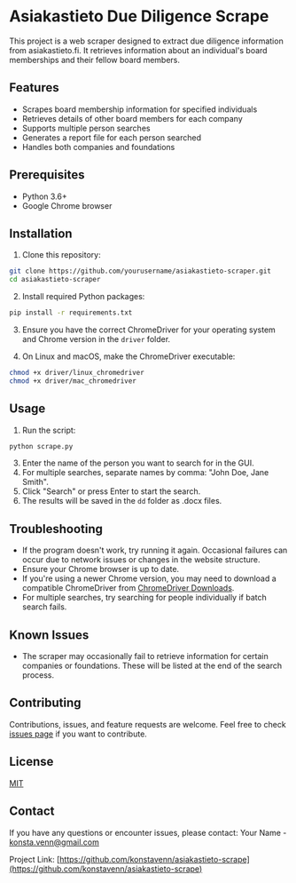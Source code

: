 # Asiakastieto Due Diligence Scrape

This project is a web scraper designed to extract due diligence information from asiakastieto.fi. It retrieves information about an individual's board memberships and their fellow board members.

## Features

- Scrapes board membership information for specified individuals
- Retrieves details of other board members for each company
- Supports multiple person searches
- Generates a report file for each person searched
- Handles both companies and foundations

## Prerequisites

- Python 3.6+
- Google Chrome browser

## Installation

1. Clone this repository:
```sh
git clone https://github.com/yourusername/asiakastieto-scraper.git
cd asiakastieto-scraper
```

2. Install required Python packages:
```sh
pip install -r requirements.txt
```

3. Ensure you have the correct ChromeDriver for your operating system and Chrome version in the `driver` folder.

4. On Linux and macOS, make the ChromeDriver executable:
```sh
chmod +x driver/linux_chromedriver
chmod +x driver/mac_chromedriver
```

## Usage

1. Run the script:
```sh
python scrape.py
```
3. Enter the name of the person you want to search for in the GUI.
4. For multiple searches, separate names by comma: "John Doe, Jane Smith".
5. Click "Search" or press Enter to start the search.
6. The results will be saved in the `dd` folder as .docx files.

## Troubleshooting

- If the program doesn't work, try running it again. Occasional failures can occur due to network issues or changes in the website structure.
- Ensure your Chrome browser is up to date.
- If you're using a newer Chrome version, you may need to download a compatible ChromeDriver from [ChromeDriver Downloads](https://chromedriver.chromium.org/downloads).
- For multiple searches, try searching for people individually if batch search fails.

## Known Issues

- The scraper may occasionally fail to retrieve information for certain companies or foundations. These will be listed at the end of the search process.

## Contributing

Contributions, issues, and feature requests are welcome. Feel free to check [issues page](https://github.com/yourusername/asiakastieto-scraper/issues) if you want to contribute.

## License

[MIT](https://choosealicense.com/licenses/mit/)

## Contact

If you have any questions or encounter issues, please contact:
Your Name - konsta.venn@gmail.com

Project Link: [https://github.com/konstavenn/asiakastieto-scrape](https://github.com/konstavenn/asiakastieto-scrape)
